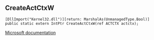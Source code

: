 ## CreateActCtxW

```
[DllImport("Kernel32.dll")][return: MarshalAs(UnmanagedType.Bool)]
public static extern IntPtr CreateActCtxW(ref ACTCTX actctx);
```

[Microsoft documentation](https://docs.microsoft.com/en-us/windows/win32/api/winbase/nf-winbase-createactctxw)
